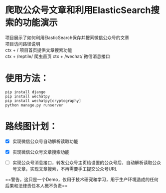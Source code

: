 # 爬取公众号文章和利用ElasticSearch搜索的功能演示


项目展示了如何利用ElasticSearch保存并搜索微信公众号的文章  
项目访问路径说明  
ctx + / 项目首页提供文章搜索功能  
ctx + /reptile/ 爬虫首页
ctx + /wechat/ 微信消息接口    

# 使用方法：  
```
pip install django
pip install wechatpy
pip install wechatpy[cryptography]
python manage.py runserver
```

# 路线图计划：    
- [x] 实现微信公众号自动解析读取功能
- [x] 实现微信公众号文章搜索功能
- [ ] 实现公众号消息接口，转发公众号主页给设置的公众号后，自动解析读取公众号文章，实现文章搜索，不再需要手工提交公众号URL


==警告，这只是一个Demo，仅用于技术研究和学习，用于生产环境造成的任何后果和法律责任本人概不负责==